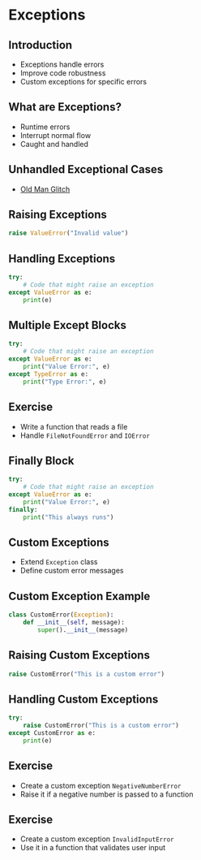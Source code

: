 # Exceptions

## Introduction

- Exceptions handle errors
- Improve code robustness
- Custom exceptions for specific errors

## What are Exceptions?

- Runtime errors
- Interrupt normal flow
- Caught and handled

## Unhandled Exceptional Cases

- [Old Man Glitch](https://bulbapedia.bulbagarden.net/wiki/Old_man_glitch#Performing_the_glitch)

## Raising Exceptions

```python
raise ValueError("Invalid value")
```

## Handling Exceptions

```python
try:
    # Code that might raise an exception
except ValueError as e:
    print(e)
```

## Multiple Except Blocks

```python
try:
    # Code that might raise an exception
except ValueError as e:
    print("Value Error:", e)
except TypeError as e:
    print("Type Error:", e)
```

## Exercise

- Write a function that reads a file
- Handle `FileNotFoundError` and `IOError`

## Finally Block

```python
try:
    # Code that might raise an exception
except ValueError as e:
    print("Value Error:", e)
finally:
    print("This always runs")
```

## Custom Exceptions

- Extend `Exception` class
- Define custom error messages

## Custom Exception Example

```python
class CustomError(Exception):
    def __init__(self, message):
        super().__init__(message)
```

## Raising Custom Exceptions

```python
raise CustomError("This is a custom error")
```

## Handling Custom Exceptions

```python
try:
    raise CustomError("This is a custom error")
except CustomError as e:
    print(e)
```

## Exercise

- Create a custom exception `NegativeNumberError`
- Raise it if a negative number is passed to a function

## Exercise

- Create a custom exception `InvalidInputError`
- Use it in a function that validates user input
